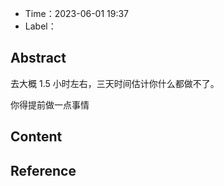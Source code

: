 - Time：2023-06-01 19:37
- Label：

## Abstract

去大概 1.5 小时左右，三天时间估计你什么都做不了。

你得提前做一点事情

## Content

## Reference
